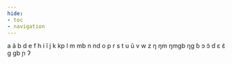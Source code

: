 ```yaml
---
hide:
- toc
- navigation
---
```

a
ã
b
d
e
f
h
i
ĩ
j
k
kp
l
m
mb
n
nd
o
p
r
s
t
u
ũ
v
w
z
ŋ
ŋm
ŋmɡb
ŋɡ
ɓ
ɔ
ɔ̃
ɗ
ɛ
ɛ̃
ɡ
ɡb
ɲ
ʔ
